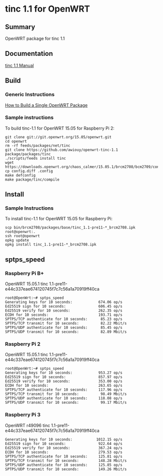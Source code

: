 # tinc 1.1 for OpenWRT

## Summary

OpenWRT package for tinc 1.1

## Documentation

[tinc 1.1 Manual](https://www.tinc-vpn.org/documentation-1.1/)

## Build

### Generic Instructions

[How to Build a Single OpenWRT Package](https://wiki.openwrt.org/doc/howtobuild/single.package)

### Sample instructions

To build tinc-1.1 for OpenWRT 15.05 for Raspberry Pi 2:

```
git clone git://git.openwrt.org/15.05/openwrt.git
cd openwrt
rm -rf feeds/packages/net/tinc
git clone https://github.com/awiouy/openwrt-tinc-1.1 package/packages/tinc
./scripts/feeds install tinc
wget https://downloads.openwrt.org/chaos_calmer/15.05.1/brcm2708/bcm2709/config.diff
cp config.diff .config
make defconfig
make package/tinc/compile
```

## Install

### Sample Instructions

To install tinc-1.1 for OpenWRT 15.05 for Raspberry Pi:

```
scp bin/brcm2708/packages/base/tinc_1.1-pre11-*_brcm2708.ipk root@openwrt:.
ssh root@openwrt
opkg update
opkg install tinc_1.1-pre11-*_brcm2708.ipk
```

## sptps_speed

### Raspberry Pi B+

OpenWRT 15.05.1
tinc 1.1-pre11-e44c337eae674120745f7c7c56a1a70919ff40ca

```
root@OpenWrt:~# sptps_speed
Generating keys for 10 seconds:            674.06 op/s
Ed25519 sign for 10 seconds:               606.45 op/s
Ed25519 verify for 10 seconds:             262.35 op/s
ECDH for 10 seconds:                       193.71 op/s
SPTPS/TCP authenticate for 10 seconds:      85.23 op/s
SPTPS/TCP transmit for 10 seconds:          82.22 Mbit/s
SPTPS/UDP authenticate for 10 seconds:      85.45 op/s
SPTPS/UDP transmit for 10 seconds:          82.89 Mbit/s
```

### Raspberry Pi 2

OpenWRT 15.05.1
tinc 1.1-pre11-e44c337eae674120745f7c7c56a1a70919ff40ca

```
root@OpenWrt:~# sptps_speed
Generating keys for 10 seconds:            953.27 op/s
Ed25519 sign for 10 seconds:               857.97 op/s
Ed25519 verify for 10 seconds:             353.00 op/s
ECDH for 10 seconds:                       263.65 op/s
SPTPS/TCP authenticate for 10 seconds:     117.96 op/s
SPTPS/TCP transmit for 10 seconds:          98.49 Mbit/s
SPTPS/UDP authenticate for 10 seconds:     118.08 op/s
SPTPS/UDP transmit for 10 seconds:          99.17 Mbit/s
```

### Raspberry Pi 3

OpenWRT r49096
tinc 1.1-pre11-e44c337eae674120745f7c7c56a1a70919ff40ca

```
Generating keys for 10 seconds:           1012.15 op/s
Ed25519 sign for 10 seconds:               922.64 op/s
Ed25519 verify for 10 seconds:             367.24 op/s
ECDH for 10 seconds:                       279.53 op/s
SPTPS/TCP authenticate for 10 seconds:     125.81 op/s
SPTPS/TCP transmit for 10 seconds:         148.28 Mbit/s
SPTPS/UDP authenticate for 10 seconds:     125.85 op/s
SPTPS/UDP transmit for 10 seconds:         149.26 Mbit/s
```
